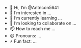 - 👋 Hi, I’m @Antncon5641
- 👀 I’m interested in ...
- 🌱 I’m currently learning ...
- 💞️ I’m looking to collaborate on ...
- 📫 How to reach me ...
- 😄 Pronouns: ...
- ⚡ Fun fact: ...

<!---
Antncon5641/Antncon5641 is a ✨ special ✨ repository because its `README.md` (this file) appears on your GitHub profile.
You can click the Preview link to take a look at your changes.
--->
